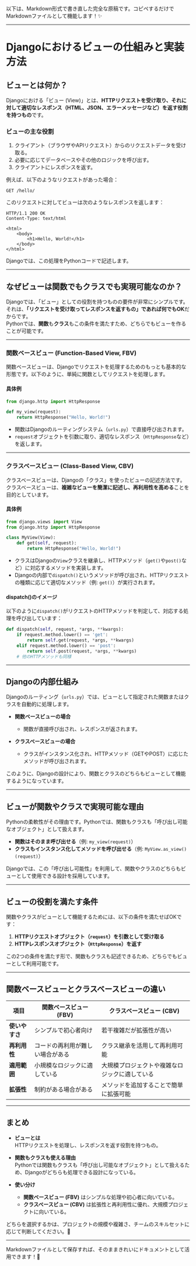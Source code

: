 以下は、Markdown形式で書き直した完全な原稿です。コピペするだけでMarkdownファイルとして機能します！✨

---

# Djangoにおけるビューの仕組みと実装方法

## **ビューとは何か？**

Djangoにおける「ビュー (View)」とは、**HTTPリクエストを受け取り、それに対して適切なレスポンス（HTML、JSON、エラーメッセージなど）を返す役割を持つもの**です。

### **ビューの主な役割**
1. クライアント（ブラウザやAPIリクエスト）からのリクエストデータを受け取る。
2. 必要に応じてデータベースやその他のロジックを呼び出す。
3. クライアントにレスポンスを返す。

例えば、以下のようなリクエストがあった場合：
```
GET /hello/
```
このリクエストに対してビューは次のようなレスポンスを返します：
```http
HTTP/1.1 200 OK
Content-Type: text/html

<html>
    <body>
        <h1>Hello, World!</h1>
    </body>
</html>
```

Djangoでは、この処理をPythonコードで記述します。

---

## **なぜビューは関数でもクラスでも実現可能なのか？**

Djangoでは、「ビュー」としての役割を持つものの要件が非常にシンプルです。それは、**「リクエストを受け取ってレスポンスを返すもの」であれば何でもOK**だからです。  
Pythonでは、**関数**も**クラス**もこの条件を満たすため、どちらでもビューを作ることが可能です。

---

### **関数ベースビュー (Function-Based View, FBV)**

関数ベースビューは、Djangoでリクエストを処理するためのもっとも基本的な形態です。以下のように、単純に関数としてリクエストを処理します。

#### **具体例**
```python
from django.http import HttpResponse

def my_view(request):
    return HttpResponse("Hello, World!")
```

- 関数はDjangoのルーティングシステム（`urls.py`）で直接呼び出されます。
- `request`オブジェクトを引数に取り、適切なレスポンス（`HttpResponse`など）を返します。

---

### **クラスベースビュー (Class-Based View, CBV)**

クラスベースビューは、Djangoの「クラス」を使ったビューの記述方法です。クラスベースビューは、**複雑なビューを簡潔に記述し、再利用性を高める**ことを目的としています。

#### **具体例**
```python
from django.views import View
from django.http import HttpResponse

class MyView(View):
    def get(self, request):
        return HttpResponse("Hello, World!")
```

- クラスはDjangoの`View`クラスを継承し、HTTPメソッド（`get()`や`post()`など）に対応するメソッドを実装します。
- Djangoの内部で`dispatch()`というメソッドが呼び出され、HTTPリクエストの種類に応じて適切なメソッド（例: `get()`）が実行されます。

#### **dispatch()のイメージ**
以下のように`dispatch()`がリクエストのHTTPメソッドを判定して、対応する処理を呼び出しています：
```python
def dispatch(self, request, *args, **kwargs):
    if request.method.lower() == 'get':
        return self.get(request, *args, **kwargs)
    elif request.method.lower() == 'post':
        return self.post(request, *args, **kwargs)
    # 他のHTTPメソッドも同様
```

---

## **Djangoの内部仕組み**

Djangoのルーティング（`urls.py`）では、ビューとして指定された関数またはクラスを自動的に処理します。

- **関数ベースビューの場合**  
  - 関数が直接呼び出され、レスポンスが返されます。
  
- **クラスベースビューの場合**  
  - クラスがインスタンス化され、HTTPメソッド（GETやPOST）に応じたメソッドが呼び出されます。

このように、Djangoの設計により、関数とクラスのどちらもビューとして機能するようになっています。

---

## **ビューが関数やクラスで実現可能な理由**

Pythonの柔軟性がその理由です。Pythonでは、関数もクラスも「呼び出し可能なオブジェクト」として扱えます。

- **関数はそのまま呼び出せる**（例: `my_view(request)`）
- **クラスもインスタンス化してメソッドを呼び出せる**（例: `MyView.as_view()(request)`）

Djangoでは、この「呼び出し可能性」を利用して、関数やクラスのどちらもビューとして使用できる設計を採用しています。

---

## **ビューの役割を満たす条件**

関数やクラスがビューとして機能するためには、以下の条件を満たせばOKです：
1. **HTTPリクエストオブジェクト（`request`）を引数として受け取る**
2. **HTTPレスポンスオブジェクト（`HttpResponse`）を返す**

この2つの条件を満たす形で、関数もクラスも記述できるため、どちらでもビューとして利用可能です。

---

## **関数ベースビューとクラスベースビューの違い**

| **項目**                  | **関数ベースビュー (FBV)**             | **クラスベースビュー (CBV)**                 |
|---------------------------|---------------------------------------|---------------------------------------------|
| **使いやすさ**            | シンプルで初心者向け                  | 若干複雑だが拡張性が高い                    |
| **再利用性**              | コードの再利用が難しい場合がある       | クラス継承を活用して再利用可能              |
| **適用範囲**              | 小規模なロジックに適している           | 大規模プロジェクトや複雑なロジックに適している |
| **拡張性**                | 制約がある場合がある                   | メソッドを追加することで簡単に拡張可能      |

---

## **まとめ**

- **ビューとは**  
  HTTPリクエストを処理し、レスポンスを返す役割を持つもの。

- **関数もクラスも使える理由**  
  Pythonでは関数もクラスも「呼び出し可能なオブジェクト」として扱えるため、Djangoがどちらも処理できる設計になっている。

- **使い分け**  
  - **関数ベースビュー (FBV)** はシンプルな処理や初心者に向いている。
  - **クラスベースビュー (CBV)** は拡張性と再利用性に優れ、大規模プロジェクトに向いている。

どちらを選択するかは、プロジェクトの規模や複雑さ、チームのスキルセットに応じて判断してください。🎉

--- 

Markdownファイルとして保存すれば、そのままきれいにドキュメントとして活用できます！🚀